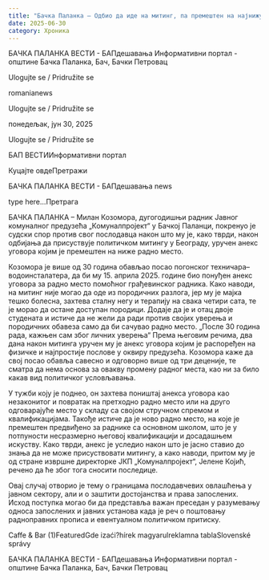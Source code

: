 ```yaml
---
title: "Бачка Паланка – Одбио да иде на митинг, па премештен на најнижу позицију"
date: 2025-06-30
category: Хроника
---
```


БАЧКА ПАЛАНКА ВЕСТИ - БАПдешавања Информативни портал - општине Бачка Паланка, Бач, Бачки Петровац

Ulogujte se / Pridružite se

romanianews

Ulogujte se / Pridružite se

понедељак, јун 30, 2025

Ulogujte se / Pridružite se

БАП ВЕСТИИнформативни портал

Куцајте овдеПретражи

БАЧКА ПАЛАНКА ВЕСТИ - БАПдешавања news

type here...Претрага

БАЧКА ПАЛАНКА – Милан Козомора, дугогодишњи радник Јавног комуналног предузећа „Комуналпројект“ у Бачкој Паланци, покренуо је судски спор против свог послодавца након што му је, како тврди, након одбијања да присуствује политичком митингу у Београду, уручен анекс уговора којим је премештен на ниже радно место.

Козомора је више од 30 година обављао посао погонског техничара–водоинсталатера, да би му 15. априла 2025. године био понуђен анекс уговора за радно место помоћног грађевинског радника. Како наводи, на митинг није могао да оде из породичних разлога, јер му је мајка тешко болесна, захтева сталну негу и терапију на свака четири сата, те је морао да остане доступан породици. Додаје да је и отац двоје студената и истиче да не жели да ради против својих уверења и породичних обавеза само да би сачувао радно место.
„После 30 година рада, кажњен сам због личних уверења“
Према његовим речима, два дана након митинга уручен му је анекс уговора којим је распоређен на физичкe и најпростије послове у оквиру предузећа. Козомора каже да свој посао обавља савесно и одговорно више од три деценије, те сматра да нема основа за овакву промену радног места, као ни за било какав вид политичког условљавања.


У тужби коју је поднео, он захтева поништај анекса уговора као незаконитог и повратак на претходно радно место или на друго одговарајуће место у складу са својом стручном спремом и квалификацијама. Такође истиче да је ново радно место, на које је премештен предвиђено за раднике са основном школом, што је у потпуности несразмерно његовој квалификацији и досадашњем искуству.
Како тврди, анекс је уследио након што је јасно ставио до знања да не може присуствовати митингу, а како наводи, притом му је од стране извршне директорке ЈКП „Комуналпројект“, Јелене Којић, речено да ће због тога сносити последице.









Овај случај отворио је тему о границама послодавчевих овлашћења у јавном сектору, али и о заштити достојанства и права запослених. Исход поступка могао би да представља важан преседан у разумевању односа запослених и јавних установа када је реч о поштовању радноправних прописа и евентуалном политичком притиску.

Caffe & Bar (1)FeaturedGde izaći?hírek magyarulreklamna tablaSlovenské správy

БАЧКА ПАЛАНКА ВЕСТИ - БАПдешавања Информативни портал - општине Бачка Паланка, Бач, Бачки Петровац
